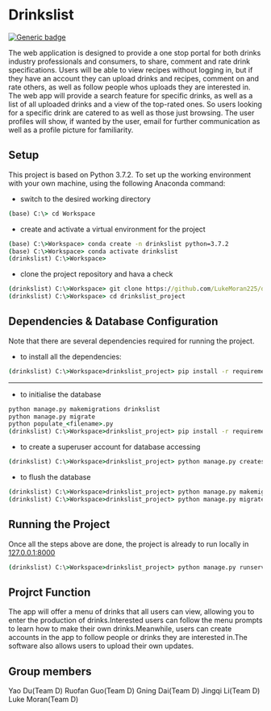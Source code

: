 # Drinkslist

[![Generic badge](https://img.shields.io/badge/Drinkslist-PythonAnywhere-brightgreen.svg)](http://drinkslist.pythonanywhere.com/)

 The web application is designed to provide a one stop portal for both drinks industry professionals and consumers, to share, comment and rate drink specifications. Users will be able to view recipes without logging in, but if they have an account they can upload drinks and recipes, comment on and rate others, as well as follow people whos uploads they are interested in. The web app will provide a search feature for specific drinks, as well as a list of all uploaded drinks and a view of the top-rated ones. So users looking for a specific drink are catered to as well as those just browsing. The user profiles will show, if wanted by the user, email for further communication as well as a profile picture for familiarity.

## Setup

This project is based on Python 3.7.2. To set up the working environment with your own machine, using the following Anaconda command:

* switch to the desired working directory

```cmd
(base) C:\> cd Workspace
```

* create and activate a virtual environment for the project

```cmd
(base) C:\>Workspace> conda create -n drinkslist python=3.7.2
(base) C:\>Workspace> conda activate drinkslist
(drinkslist) C:\>Workspace>
```

* clone the project repository and hava a check

```cmd
(drinkslist) C:\>Workspace> git clone https://github.com/LukeMoran225/drinkslist_project.git
(drinkslist) C:\>Workspace> cd drinkslist_project
```

## Dependencies & Database Configuration

Note that there are several dependencies required for running the project.

* to install all the dependencies:

```cmd
(drinkslist) C:\>Workspace>drinkslist_project> pip install -r requirements.txt
```

---

* to initialise the database

```cmd
python manage.py makemigrations drinkslist
python manage.py migrate
python populate_<filename>.py
(drinkslist) C:\>Workspace>drinkslist_project> pip install -r requirements.txt
```

* to create a superuser account for database accessing

```cmd
(drinkslist) C:\>Workspace>drinkslist_project> python manage.py createsuperuser
```

* to flush the database

```cmd
(drinkslist) C:\>Workspace>drinkslist_project> python manage.py makemigrations
(drinkslist) C:\>Workspace>drinkslist_project> python manage.py migrate
```

## Running the Project

Once all the steps above are done, the project is already to run locally in [127.0.0.1:8000](http://127.0.0.1:8000/)
```cmd
(drinkslist) C:\>Workspace>drinkslist_project> python manage.py runserver
```

## Projrct Function

The app will offer a menu of drinks that all users can view, allowing you to enter the production of drinks.Interested users can follow the menu prompts to learn how to make their own drinks.Meanwhile, users can create accounts in the app to follow people or drinks they are interested in.The software also allows users to upload their own updates.


## Group members

Yao Du(Team D)
Ruofan Guo(Team D)
Gning Dai(Team D)
Jingqi Li(Team D)
Luke Moran(Team D)





